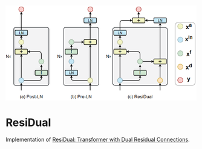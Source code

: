 <img src="./residual.png" height=250 alt="Overview of Post-LN, Pre-LN, and ResiDual" />

# ResiDual
Implementation of [ResiDual: Transformer with Dual Residual Connections](https://arxiv.org/abs/2304.14802).
